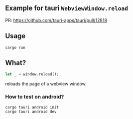 ## Example for tauri `WebviewWindow.reload`

PR: https://github.com/tauri-apps/tauri/pull/12818

## Usage

```
cargo run
```

## What?

```rs
let _ = window.reload();
```

reloads the page of a webview window.


### How to test on android?

```
cargo tauri android init
cargo tauri android dev
```
